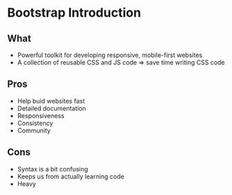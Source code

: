 # Bootstrap Introduction

## What

- Powerful toolkit for developing responsive, mobile-first websites
- A collection of reusable CSS and JS code => save time writing CSS code

## Pros

- Help buid websites fast
- Detailed documentation
- Responsiveness
- Consistency
- Community

## Cons

- Syntax is a bit confusing
- Keeps us from actually learning code
- Heavy
